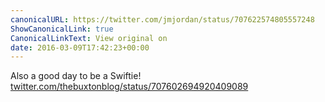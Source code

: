 ```yaml
---
canonicalURL: https://twitter.com/jmjordan/status/707622574805557248
ShowCanonicalLink: true
CanonicalLinkText: View original on
date: 2016-03-09T17:42:23+00:00
---
```

Also a good day to be a Swiftie! [twitter.com/thebuxtonblog/status/707602694920409089](https://twitter.com/thebuxtonblog/status/707602694920409089)